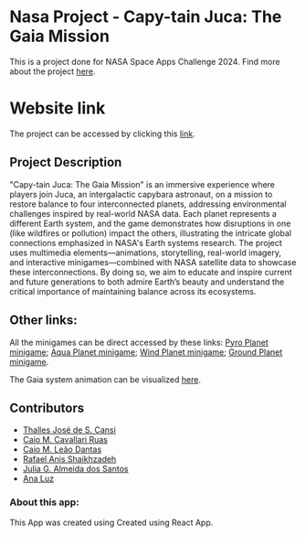 # Nasa Project - Capy-tain Juca: The Gaia Mission

This is a project done for NASA Space Apps Challenge 2024. Find more about the project [here](https://www.spaceappschallenge.org/nasa-space-apps-2024/find-a-team/caju-thacaral/?tab=project).

# Website link

The project can be accessed by clicking this [link](https://cajuthacaral.github.io).

## Project Description

"Capy-tain Juca: The Gaia Mission" is an immersive experience where players join Juca, an intergalactic capybara astronaut, on a mission to restore balance to four interconnected planets, addressing environmental challenges inspired by real-world NASA data. Each planet represents a different Earth system, and the game demonstrates how disruptions in one (like wildfires or pollution) impact the others, illustrating the intricate global connections emphasized in NASA's Earth systems research. The project uses multimedia elements—animations, storytelling, real-world imagery, and interactive minigames—combined with NASA satellite data to showcase these interconnections. By doing so, we aim to educate and inspire current and future generations to both admire Earth’s beauty and understand the critical importance of maintaining balance across its ecosystems.

## Other links:

All the minigames can be direct accessed by these links:
[Pyro Planet minigame](https://scratch.mit.edu/projects/1077276956/);
[Aqua Planet minigame](https://scratch.mit.edu/projects/1077402576/);
[Wind Planet minigame](https://scratch.mit.edu/projects/1077373370/);
[Ground Planet minigame](https://scratch.mit.edu/projects/1077313388/).

The Gaia system animation can be visualized [here](https://youtu.be/xAc13Ko-bt4).

## Contributors

* [Thalles José de S. Cansi](https://github.com/ThallesCansi)  
* [Caio M. Cavallari Ruas](https:github.com/CaioRuas24010)  
* [Caio M. Leão Dantas](https://github.com/Caiomld)  
* [Rafael Anis Shaikhzadeh](https:github.com/RafaelShaikhzadeh)  
* [Julia G. Almeida dos Santos](https://github.com/JuliaGuedesASantos)  
* [Ana Luz](https://github.com/LuzMendes)  
 
### About this app:

This App was created using Created using React App.
